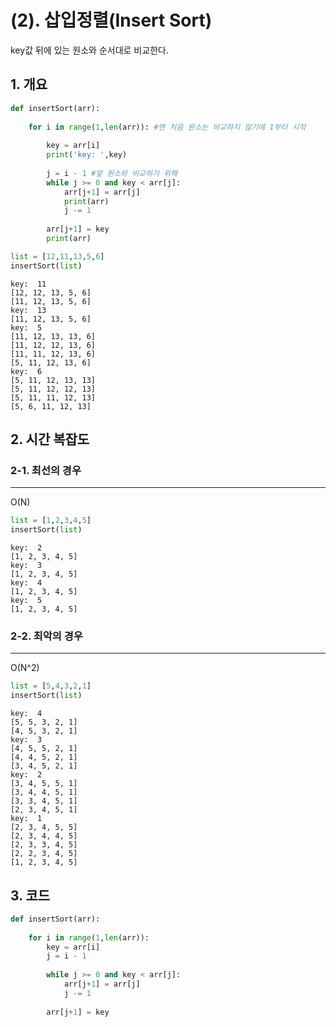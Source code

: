 # (2). 삽입정렬(Insert Sort)

key값 뒤에 있는 원소와 순서대로 비교한다.

## 1. 개요


```python
def insertSort(arr):
    
    for i in range(1,len(arr)): #맨 처음 원소는 비교하지 않기에 1부터 시작
        
        key = arr[i]
        print('key: ',key)
        
        j = i - 1 #앞 원소와 비교하기 위해
        while j >= 0 and key < arr[j]:
            arr[j+1] = arr[j]
            print(arr)
            j -= 1
            
        arr[j+1] = key
        print(arr)
```


```python
list = [12,11,13,5,6]
insertSort(list)
```

    key:  11
    [12, 12, 13, 5, 6]
    [11, 12, 13, 5, 6]
    key:  13
    [11, 12, 13, 5, 6]
    key:  5
    [11, 12, 13, 13, 6]
    [11, 12, 12, 13, 6]
    [11, 11, 12, 13, 6]
    [5, 11, 12, 13, 6]
    key:  6
    [5, 11, 12, 13, 13]
    [5, 11, 12, 12, 13]
    [5, 11, 11, 12, 13]
    [5, 6, 11, 12, 13]
    

## 2. 시간 복잡도

### 2-1. 최선의 경우
---
O(N)


```python
list = [1,2,3,4,5]
insertSort(list)
```

    key:  2
    [1, 2, 3, 4, 5]
    key:  3
    [1, 2, 3, 4, 5]
    key:  4
    [1, 2, 3, 4, 5]
    key:  5
    [1, 2, 3, 4, 5]
    

### 2-2. 최악의 경우
---
O(N^2)


```python
list = [5,4,3,2,1]
insertSort(list)
```

    key:  4
    [5, 5, 3, 2, 1]
    [4, 5, 3, 2, 1]
    key:  3
    [4, 5, 5, 2, 1]
    [4, 4, 5, 2, 1]
    [3, 4, 5, 2, 1]
    key:  2
    [3, 4, 5, 5, 1]
    [3, 4, 4, 5, 1]
    [3, 3, 4, 5, 1]
    [2, 3, 4, 5, 1]
    key:  1
    [2, 3, 4, 5, 5]
    [2, 3, 4, 4, 5]
    [2, 3, 3, 4, 5]
    [2, 2, 3, 4, 5]
    [1, 2, 3, 4, 5]
    

## 3. 코드


```python
def insertSort(arr):
    
    for i in range(1,len(arr)):
        key = arr[i]
        j = i - 1
        
        while j >= 0 and key < arr[j]:
            arr[j+1] = arr[j]
            j -= 1
            
        arr[j+1] = key
```
